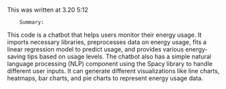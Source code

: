 This was written at 3.20 5:12

~~~~~~~~~~~~~~~~~~~~~~~~~~~~~~~~~
    Summary:
~~~~~~~~~~~~~~~~~~~~~~~~~~~~~~~~~

This code is a chatbot that helps users monitor their energy usage. It imports necessary libraries, preprocesses data on energy usage, fits a linear regression model to predict usage, and provides various energy-saving tips based on usage levels. The chatbot also has a simple natural language processing (NLP) component using the Spacy library to handle different user inputs. It can generate different visualizations like line charts, heatmaps, bar charts, and pie charts to represent energy usage data.


